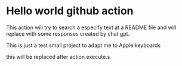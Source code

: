 # Hello world github action

This action will try to search a especify text at a README file and will replace with some responses created by chat gpt.

This is just a test small project to adapt me to Apple keyboards

<!--START_SECTION:chatgptme-->
this will be replaced after action execute.s
<!--END_SECTION:chatgptme-->